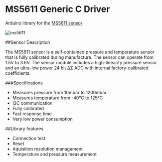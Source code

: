 # MS5611 Generic C Driver
Arduino library for the [MS5611 sensor](http://www.te.com/usa-en/product-CAT-BLPS0037.html)

![ms5611](http://www.te.com/content/dam/te-com/catalog/part/CAT/BLP/S00/CAT-BLPS0036-t1.jpg/jcr:content/renditions/product-details.png)

##Sensor Description

The MS5611 sensor is a self-contained pressure and temperature sensor that is  fully calibrated during manufacture. The sensor can operate from 1.5V to 3.6V. The sensor module includes a high-linearity pressure sensor and an ultra-low power 24 bit ΔΣ ADC with internal factory-calibrated coefficients.

###Specifications
* Measures pressure from 10mbar to 1200mbar
*	Measures temperature from -40°C to 125°C
*	I2C communication
*	Fully calibrated
*	Fast response time
*	Very low power consumption


##Library features
* Connection test
* Reset
* Aquisition resolution management
* Temperature and pressure measurement
